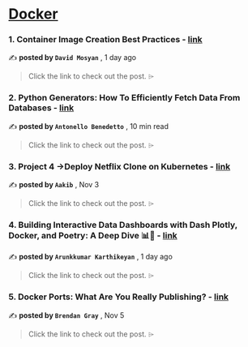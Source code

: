 
<h1><a href=https://medium.com/tag/docker/recommended target="_blank" rel="noopener noreferrer">Docker</a></h1>
<h3>1. Container Image Creation Best Practices - <a href=https://medium.com/@dmosyan/container-image-creation-best-practices-13f6f777a0d1?source=tag_recommended_feed---------0-84----------docker----------3dbb6bc7_5c73_4239_8678_fe05f3167059------- target="_blank" rel="noopener noreferrer">link</a></h3>

✍️ **posted by `David Mosyan`** <date> , 1 day ago</date>

<blockquote>Click the link to check out the post. ⌲</blockquote>

<h3>2. Python Generators: How To Efficiently Fetch Data From Databases - <a href=https://medium.com/gitconnected/python-generators-how-to-efficiently-fetch-data-from-databases-25f1947f56c0?source=tag_recommended_feed---------1-107----------docker----------3dbb6bc7_5c73_4239_8678_fe05f3167059------- target="_blank" rel="noopener noreferrer">link</a></h3>

✍️ **posted by `Antonello Benedetto`** <date> , 10 min read</date>

<blockquote>Click the link to check out the post. ⌲</blockquote>

<h3>3. Project 4 →Deploy Netflix Clone on Kubernetes - <a href=https://medium.com/@aakibkhan1/project-4-deploy-netflix-clone-on-kubernetes-9ae6091b88bd?source=tag_recommended_feed---------2-85----------docker----------3dbb6bc7_5c73_4239_8678_fe05f3167059------- target="_blank" rel="noopener noreferrer">link</a></h3>

✍️ **posted by `Aakib`** <date> , Nov 3</date>

<blockquote>Click the link to check out the post. ⌲</blockquote>

<h3>4. Building Interactive Data Dashboards with Dash Plotly, Docker, and Poetry: A Deep Dive 📊🚀 - <a href=https://medium.com/@psgtecharun96/building-interactive-data-dashboards-with-dash-plotly-docker-and-poetry-a-deep-dive-3bdbbbc0fb03?source=tag_recommended_feed---------3-84----------docker----------3dbb6bc7_5c73_4239_8678_fe05f3167059------- target="_blank" rel="noopener noreferrer">link</a></h3>

✍️ **posted by `Arunkkumar Karthikeyan`** <date> , 1 day ago</date>

<blockquote>Click the link to check out the post. ⌲</blockquote>

<h3>5. Docker Ports: What Are You Really Publishing? - <a href=https://medium.com/@caring_lion_hedgehog_829/docker-ports-what-are-you-really-publishing-df473669093c?source=tag_recommended_feed---------4-107----------docker----------3dbb6bc7_5c73_4239_8678_fe05f3167059------- target="_blank" rel="noopener noreferrer">link</a></h3>

✍️ **posted by `Brendan Gray`** <date> , Nov 5</date>

<blockquote>Click the link to check out the post. ⌲</blockquote>

